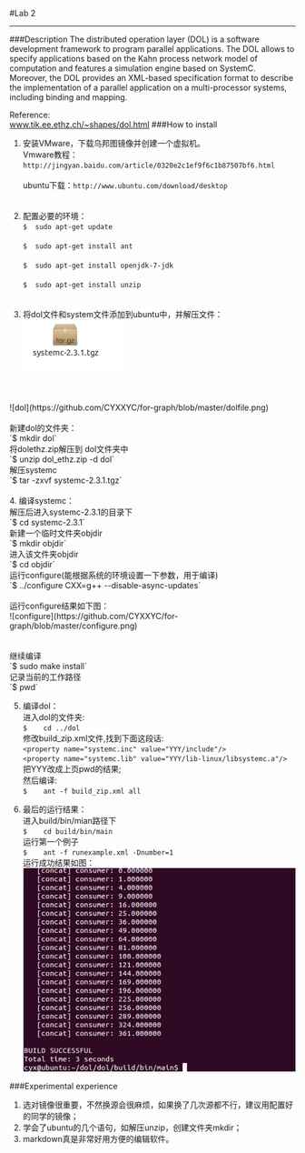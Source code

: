 #Lab 2
***
###Description
The distributed operation layer (DOL) is a software development framework to program parallel applications. The DOL allows to specify applications based on the Kahn process network model of computation and features a simulation engine based on SystemC. Moreover, the DOL provides an XML-based specification format to describe the implementation of a parallel application on a multi-processor systems, including binding and mapping.

Reference:
<br>www.tik.ee.ethz.ch/~shapes/dol.html
###How to install
1. 安装VMware，下载乌邦图镜像并创建一个虚拟机。
<br>Vmware教程：`http://jingyan.baidu.com/article/0320e2c1ef9f6c1b87507bf6.html`</br>
<br>ubuntu下载：`http://www.ubuntu.com/download/desktop`</br>
<br><br>
2. 配置必要的环境：
<br>`$	sudo apt-get update`</br>
<br>`$	sudo apt-get install ant`</br>
<br>`$ 	sudo apt-get install openjdk-7-jdk`</br>
<br>`$	sudo apt-get install unzip`</br>
<br><br>
3. 将dol文件和system文件添加到ubuntu中，并解压文件：
  <br>![systemc](https://github.com/CYXXYC/for-graph/blob/master/systemfile.png) 
  </br>
  <br>![dol](https://github.com/CYXXYC/for-graph/blob/master/dolfile.png)
  </br>
  <br> 新建dol的文件夹：
  <br>`$	mkdir dol`
  <br>将dolethz.zip解压到 dol文件夹中
  <br>`$	unzip dol_ethz.zip -d dol`
  <br>解压systemc
  <br>`$	tar -zxvf systemc-2.3.1.tgz`
  <br><br>
4. 编译systemc：
  <br>解压后进入systemc-2.3.1的目录下
  <br>`$	cd systemc-2.3.1`
  <br>新建一个临时文件夹objdir
  <br>`$	mkdir objdir`
  <br>进入该文件夹objdir
  <br>`$	cd objdir`
  <br>运行configure(能根据系统的环境设置一下参数，用于编译)
  <br>`$	../configure CXX=g++ --disable-async-updates`
  <br>
  <br>运行configure结果如下图：
  <br>![configure](https://github.com/CYXXYC/for-graph/blob/master/configure.png)
  <br><br>
  <br>继续编译
  <br>`$	sudo make install`
  <br>记录当前的工作路径
  <br>`$	pwd`


5. 编译dol：
  <br>进入dol的文件夹:
  <br>`$	cd ../dol`
  <br>修改build_zip.xml文件,找到下面这段话:
  <br>`<property name="systemc.inc" value="YYY/include"/>`
  <br>`<property name="systemc.lib" value="YYY/lib-linux/libsystemc.a"/>`
  <br>把YYY改成上页pwd的结果;
  <br>然后编译:
  <br>`$	ant -f build_zip.xml all`

6. 最后的运行结果：
  <br>进入build/bin/mian路径下
  <br>`$	cd build/bin/main`
  <br>运行第一个例子
  <br>`$	ant -f runexample.xml -Dnumber=1`
  <br>运行成功结果如图：
  <br>![success](https://github.com/CYXXYC/for-graph/blob/master/success.png)
  

###Experimental experience
1. 选对镜像很重要，不然换源会很麻烦，如果换了几次源都不行，建议用配置好的同学的镜像；
2. 学会了ubuntu的几个语句，如解压unzip，创建文件夹mkdir；
3. markdown真是非常好用方便的编辑软件。